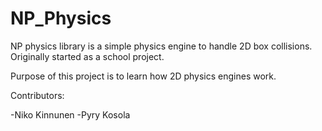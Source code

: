 # NP_Physics


NP physics library is a simple physics engine to handle 2D box collisions. 
Originally started as a school project.

Purpose of this project is to learn how 2D physics engines work.

Contributors:

-Niko Kinnunen
-Pyry Kosola
